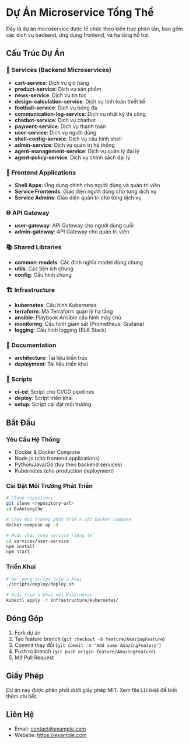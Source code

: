 # Dự Án Microservice Tổng Thể

Đây là dự án microservice được tổ chức theo kiến trúc phân tán, bao gồm các dịch vụ backend, ứng dụng frontend, và hạ tầng hỗ trợ.

## Cấu Trúc Dự Án

### 🔧 Services (Backend Microservices)
- **cart-service**: Dịch vụ giỏ hàng
- **product-service**: Dịch vụ sản phẩm
- **news-service**: Dịch vụ tin tức
- **design-calculation-service**: Dịch vụ tính toán thiết kế
- **football-service**: Dịch vụ bóng đá
- **communication-log-service**: Dịch vụ nhật ký thi công
- **chatbot-service**: Dịch vụ chatbot
- **payment-service**: Dịch vụ thanh toán
- **user-service**: Dịch vụ người dùng
- **shell-config-service**: Dịch vụ cấu hình shell
- **admin-service**: Dịch vụ quản trị hệ thống
- **agent-management-service**: Dịch vụ quản lý đại lý
- **agent-policy-service**: Dịch vụ chính sách đại lý

### 🎨 Frontend Applications
- **Shell Apps**: Ứng dụng chính cho người dùng và quản trị viên
- **Service Frontends**: Giao diện người dùng cho từng dịch vụ
- **Service Admins**: Giao diện quản trị cho từng dịch vụ

### 🌐 API Gateway
- **user-gateway**: API Gateway cho người dùng cuối
- **admin-gateway**: API Gateway cho quản trị viên

### 📚 Shared Libraries
- **common-models**: Các định nghĩa model dùng chung
- **utils**: Các tiện ích chung
- **config**: Cấu hình chung

### 🏗️ Infrastructure
- **kubernetes**: Cấu hình Kubernetes
- **terraform**: Mã Terraform quản lý hạ tầng
- **ansible**: Playbook Ansible cấu hình máy chủ
- **monitoring**: Cấu hình giám sát (Prometheus, Grafana)
- **logging**: Cấu hình logging (ELK Stack)

### 📖 Documentation
- **architecture**: Tài liệu kiến trúc
- **deployment**: Tài liệu triển khai

### 🔨 Scripts
- **ci-cd**: Script cho CI/CD pipelines
- **deploy**: Script triển khai
- **setup**: Script cài đặt môi trường

## Bắt Đầu

### Yêu Cầu Hệ Thống
- Docker & Docker Compose
- Node.js (cho frontend applications)
- Python/Java/Go (tùy theo backend services)
- Kubernetes (cho production deployment)

### Cài Đặt Môi Trường Phát Triển
```bash
# Clone repository
git clone <repository-url>
cd DuAntongthe

# Chạy môi trường phát triển với Docker Compose
docker-compose up -d

# Hoặc chạy từng service riêng lẻ
cd services/user-service
npm install
npm start
```

### Triển Khai
```bash
# Sử dụng script triển khai
./scripts/deploy/deploy.sh

# Hoặc triển khai với Kubernetes
kubectl apply -f infrastructure/kubernetes/
```

## Đóng Góp

1. Fork dự án
2. Tạo feature branch (`git checkout -b feature/AmazingFeature`)
3. Commit thay đổi (`git commit -m 'Add some AmazingFeature'`)
4. Push to branch (`git push origin feature/AmazingFeature`)
5. Mở Pull Request

## Giấy Phép

Dự án này được phân phối dưới giấy phép MIT. Xem file `LICENSE` để biết thêm chi tiết.

## Liên Hệ

- Email: contact@example.com
- Website: https://example.com